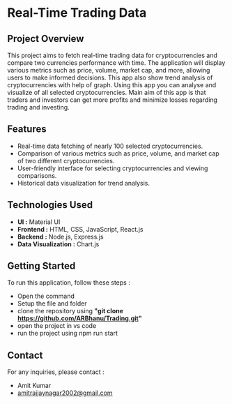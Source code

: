 # Real-Time Trading Data

## Project Overview

This project aims to fetch real-time trading data for cryptocurrencies and compare two currencies performance with time. The application will display various metrics such as price, volume, market cap, and more, allowing users to make informed decisions. This app also show trend analysis of cryptocurrencies with help of graph. Using this app you can analyse and visualize of all selected cryptocurrencies. Main aim of this app is that traders and investors can get more profits and minimize losses regarding trading and investing.

## Features

- Real-time data fetching of nearly 100 selected cryptocurrencies.
- Comparison of various metrics such as price, volume, and market cap of two different cryptocurrencies.
- User-friendly interface for selecting cryptocurrencies and viewing comparisons.
- Historical data visualization for trend analysis.

## Technologies Used

- **UI :** Material UI
- **Frontend :** HTML, CSS, JavaScript, React.js
- **Backend :** Node.js, Express.js
- **Data Visualization :** Chart.js 

## Getting Started

To run this application, follow these steps :
- Open the command
- Setup the file and folder
- clone the repository using **"git clone https://github.com/ARBhanu/Trading.git"**
- open the project in vs code
- run the project using npm run start

## Contact

For any inquiries, please contact :
- Amit Kumar
- amitrajjaynagar2002@gmail.com

